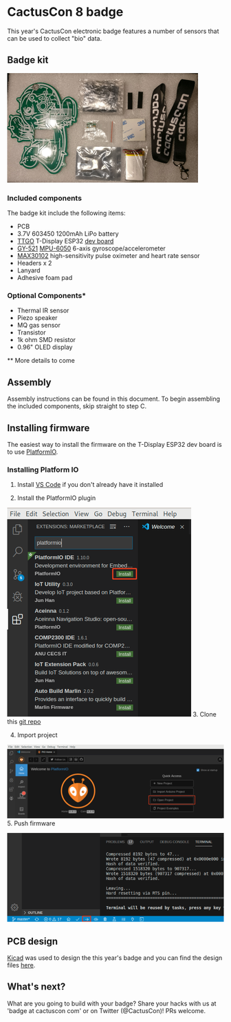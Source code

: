# CactusCon 8 badge

This year's CactusCon electronic badge features a number of sensors that can be used to collect "bio" data.

## Badge kit

![alt text](https://github.com/cactuscon/cactuscon8/raw/master/img/badge_kit_sm.png "badge kit components")

### Included components

The badge kit include the following items:

- PCB
- 3.7V 603450 1200mAh LiPo battery 
- [TTGO](http://www.lilygo.cn/claprod_view.aspx?TypeId=21&Id=1219) T-Display ESP32 [dev board](https://github.com/Xinyuan-LilyGO/TTGO-T-Display)
- [GY-521](https://playground.arduino.cc/Main/MPU-6050/) [MPU-6050](https://www.invensense.com/products/motion-tracking/6-axis/mpu-6050/) 6-axis gyroscope/accelerometer
- [MAX30102](https://www.maximintegrated.com/en/products/interface/sensor-interface/MAX30102.html) high-sensitivity pulse oximeter and heart rate sensor
- Headers x 2
- Lanyard
- Adhesive foam pad

### Optional Components*

- Thermal IR sensor
- Piezo speaker
- MQ gas sensor 
 - Transistor
 - 1k ohm SMD resistor
- 0.96" OLED display

** More details to come

## Assembly

Assembly instructions can be found in this document.  To begin assembling the included components, skip straight to step C.

## Installing firmware

The easiest way to install the firmware on the T-Display ESP32 dev board is to use [PlatformIO](https://platformio.org/).  

### Installing Platform IO

1. Install [VS Code](https://code.visualstudio.com/download) if you don't already have it installed

2. Install the PlatformIO plugin

![alt text](https://github.com/cactuscon/cactuscon8/raw/master/img/install_platformio.png "Install PlatformIO")
3. Clone this [git repo](https://github.com/cactuscon/cactuscon8)

4. Import project

![alt text](https://github.com/cactuscon/cactuscon8/raw/master/img/open_project.png "Open project")
5. Push firmware

![alt text](https://github.com/cactuscon/cactuscon8/raw/master/img/push_firmware.png "Push firmware")

## PCB design

[Kicad](https://kicad-pcb.org/) was used to design the this year's badge and you can find the design files [here](https://github.com/cactuscon/cactuscon8/raw/master/doc/2019CactusCon_PCB.zip).

## What's next?
What are you going to build with your badge? Share your hacks with us at 'badge at cactuscon com' or on Twitter (@CactusCon)!  PRs welcome.
